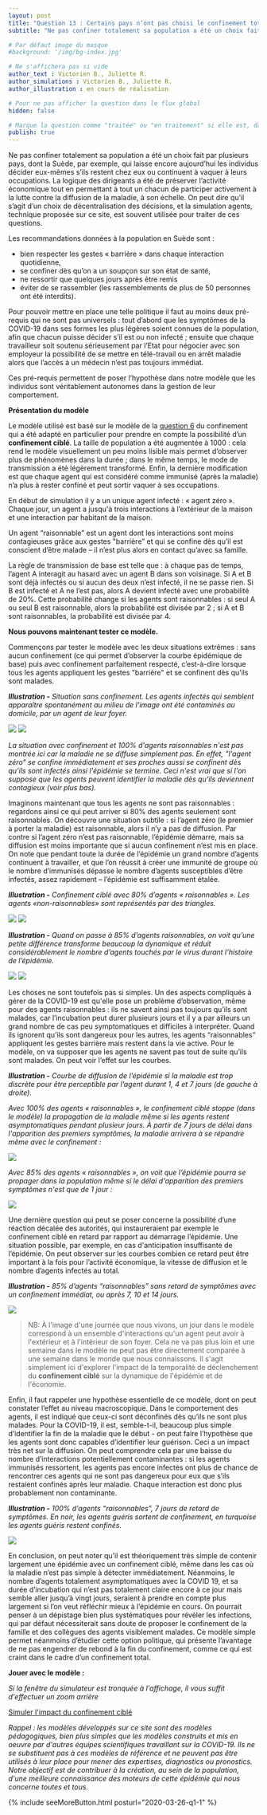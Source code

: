 ```yaml
---
layout: post
title: "Question 13 : Certains pays n’ont pas choisi le confinement total mais le confinement ciblé : est-il possible de juguler ainsi une épidémie ?"
subtitle: "Ne pas confiner totalement sa population a été un choix fait par plusieurs pays, dont la Suède..."

# Par défaut image du masque
#background: '/img/bg-index.jpg'

# Ne s'affichera pas si vide
author_text : Victorien B., Juliette R. 
author_simulations : Victorien B., Juliette R. 
author_illustration : en cours de réalisation

# Pour ne pas afficher la question dans le flux global
hidden: false

# Marque la question comme "traitée" ou "en traitement" si elle est, dans cette ordre, publiée ou non
publish: true
---
```

Ne pas confiner totalement sa population a été un choix fait par plusieurs pays, dont la Suède, par exemple, qui laisse encore aujourd’hui les individus décider eux-mêmes s’ils restent chez eux ou continuent à vaquer à leurs occupations. La logique des dirigeants a été de préserver l’activité économique tout en permettant à tout un chacun de participer activement à la lutte contre la diffusion de la maladie, à son échelle. On peut dire qu’il s’agit d’un choix de décentralisation des décisions, et la simulation agents, technique proposée sur ce site, est souvent utilisée pour traiter de ces questions. 

Les recommandations données à la population en Suède sont  : 
- bien respecter les gestes « barrière » dans chaque interaction quotidienne, 
- se confiner dès qu’on a un soupçon sur son état de santé, 
- ne ressortir que quelques jours après être remis 
- éviter de se rassembler (les rassemblements de plus de 50 personnes ont été interdits). 

Pour pouvoir mettre en place une telle politique il faut au moins deux pré-requis qui ne sont pas universels : tout d’abord que les symptômes  de la COVID-19 dans ses formes les plus légères soient connues de la population, afin que chacun puisse décider s’il est ou non infecté ; ensuite que chaque travailleur soit soutenu sérieusement par l’Etat pour négocier avec son employeur la possibilité de se mettre en télé-travail ou en arrêt maladie alors que l’accès à un médecin n’est pas toujours immédiat. 

Ces pré-requis permettent de poser l’hypothèse dans notre modèle que les individus sont véritablement autonomes dans la gestion de leur comportement. 

**Présentation du modèle**

Le modèle utilisé est basé sur le modèle de la [question 6](https://covprehension.org/2020/03/30/q6.html) du confinement qui a été adapté en particulier pour prendre en compte la possibilité d’un **confinement ciblé**. La taille de population a été augmentée à 1000 : cela rend le modèle visuellement un peu moins lisible mais permet d’observer plus de phénomènes dans la durée ; dans le même temps, le mode de transmission a été légèrement transformé. Enfin, la dernière modification est que chaque agent qui est considéré comme immunisé (après la maladie) n’a plus à rester confiné et peut sortir vaquer à ses occupations.

En début de simulation il y a un unique agent infecté : « agent zéro ». Chaque jour, un agent a jusqu'à trois interactions à l’extérieur de la maison et une interaction par habitant de la maison.

Un agent “raisonnable” est un agent dont les interactions sont moins contagieuses grâce aux gestes "barrière” et qui se confine dès qu’il est conscient d’être malade – il n’est plus alors en contact qu’avec sa famille.

La règle de transmission de base est telle que : à chaque pas de temps, l’agent A interagit au hasard avec un agent B dans son voisinage. Si A et B sont déjà infectés ou si aucun des deux n’est infecté, il ne se passe rien. Si B est infecté et A ne l’est pas, alors A devient infecté avec une probabilité de 20%. Cette probabilité change si les agents sont raisonnables : si seul A ou seul B est raisonnable, alors la probabilité est divisée par 2 ; si A et B sont raisonnables, la probabilité est divisée par 4.


**Nous pouvons maintenant tester ce modèle.**

Commençons par tester le modèle avec les deux situations extrêmes : sans aucun confinement (ce qui permet d’observer la courbe épidémique de base) puis avec confinement parfaitement respecté, c’est-à-dire lorsque tous les agents appliquent les gestes "barrière" et se confinent dès qu’ils sont malades. 

***Illustration -*** *Situation sans confinement. Les agents infectés qui semblent apparaître spontanément au milieu de l'image ont été contaminés au domicile, par un agent de leur foyer.*

<img src="/img/posts/Q13-Gif-ssconf.gif" class="half-size">
<img src="/img/posts/Q13-ssconf-fr.jpg" class="half-size">

*La situation avec confinement et 100% d'agents raisonnables n'est pas montrée ici car la maladie ne se diffuse simplement pas. En effet, "l'agent zéro" se confine immédiatement et ses proches aussi se confinent dès qu'ils sont infectés ainsi l'épidémie se termine. Ceci n'est vrai que si l'on suppose que les agents peuvent identifier la maladie dès qu'ils deviennent contagieux (voir plus bas).*

Imaginons maintenant que tous les agents ne sont pas raisonnables : regardons ainsi ce qui peut arriver si 80% des agents seulement sont raisonnables. On découvre une situation subtile : si l’agent zéro (le premier à porter la maladie) est raisonnable, alors il n’y a pas de diffusion. Par contre si l’agent zéro n’est pas raisonnable, l’épidémie démarre, mais sa diffusion est moins importante que si aucun confinement n’est mis en place. On note que pendant toute la durée de l’épidémie un grand nombre d’agents continuent à travailler, et que l’on réussit à créer une immunité de groupe où le nombre d’immunisés dépasse le nombre d’agents susceptibles d’être infectés, assez rapidement – l’épidémie est suffisamment étalée.

***Illustration -*** *Confinement ciblé avec 80% d’agents « raisonnables ». Les agents «non-raisonnables» sont représentés par des triangles.*

<img src="/img/posts/Q13-Gif-conf-80-0-0.gif" class="half-size">

<img src="/img/posts/Q13-conf-80-0-0-fr.jpg" class="full-size">


***Illustration -*** *Quand on passe à 85% d’agents raisonnables, on voit qu’une petite différence transforme beaucoup la dynamique et réduit considérablement le nombre d’agents touchés par le virus durant l’histoire de l’épidémie.*

<img src="/img/posts/Q13-Gif-conf-85-0-0.gif" class="half-size">

<img src="/img/posts/Q13-conf-85-0-0-fr.jpg" class="full-size">

Les choses ne sont toutefois pas si simples. Un des aspects compliqués à gérer de la COVID-19 est qu'elle pose un problème d’observation, même pour des agents raisonnables : ils ne savent ainsi pas toujours qu’ils sont malades, car l’incubation peut durer plusieurs jours et il y a par ailleurs un grand nombre de cas peu symptomatiques et difficiles à interpréter. Quand ils ignorent qu’ils sont dangereux pour les autres, les agents “raisonnables” appliquent les gestes barrière mais restent dans la vie active. Pour le modèle, on va supposer que les agents ne savent pas tout de suite qu’ils sont malades. On peut voir l’effet sur les courbes.

***Illustration -*** *Courbe de diffusion de l’épidémie si la maladie est trop discrète pour être perceptible par l’agent durant 1, 4 et 7 jours (de gauche à droite).*  

*Avec 100% des agents « raisonnables », le confinement ciblé stoppe (dans le modèle) la propagation de la maladie même si les agents restent asymptomatiques pendant plusieur jours. À partir de 7 jours de délai dans l'apparition des premiers symptômes, la maladie arrivera à se répandre même avec le confinement :*

<img src="/img/posts/Q13-Gif-Conf-100-147-0-fr.jpg" class="full-size">


*Avec 85% des agents « raisonnables », on voit que l’épidémie pourra se propager dans la population même si le délai d'apparition des premiers symptômes n'est que de 1 jour :*

<img src="/img/posts/Q13-Gif-Conf-85-147-0-fr.jpg" class="full-size">

Une dernière question qui peut se poser concerne la possibilité d’une réaction décalée des autorités, qui instaureraient par exemple le confinement ciblé en retard par rapport au démarrage l’épidémie. Une situation possible, par exemple, en cas d'anticipation insuffisante de l’épidémie. On peut observer sur les courbes combien ce retard peut être important à la fois pour l’activité économique, la vitesse de diffusion et le nombre d’agents infectés au total. 

***Illustration -*** *85% d’agents “raisonnables” sans retard de symptômes avec un confinement immédiat, ou après 7, 10 et 14 jours.*

<img src="/img/posts/Q13-Gif-conf-85-0-071014-fr.gif" class="full-size">

>  NB: À l'image d'une journée que nous vivons, un jour dans le modèle correspond à un ensemble d'interactions qu'un agent peut avoir à l'extérieur et à l'intérieur de son foyer. Cela ne va pas plus loin et une semaine dans le modèle ne peut pas être directement comparée à une semaine dans le monde que nous connaissons. Il s'agit simplement ici d'explorer l'impact de la temporalité de déclenchement du **confinement ciblé** sur la dynamique de l'épidémie et de l'économie.

Enfin, il faut rappeler une hypothèse essentielle de ce modèle, dont on peut constater l’effet au niveau macroscopique. Dans le comportement des agents, il est indiqué que ceux-ci sont déconfinés dès qu’ils ne sont plus malades. Pour la COVID-19, il est, semble-t-il, beaucoup plus simple d’identifier la fin de la maladie que le début - on peut faire l’hypothèse que les agents sont donc capables d’identifier leur guérison. Ceci a un impact très net sur la diffusion. On peut comprendre cela par une baisse du nombre d’interactions potentiellement contaminantes : si les agents immunisés ressortent, les agents pas encore infectés ont plus de chance de rencontrer ces agents qui ne sont pas dangereux pour eux que s’ils restaient confinés après leur maladie. Chaque interaction est donc plus probablement non contaminante.

***Illustration -*** *100% d’agents “raisonnables”, 7 jours de retard de symptômes. En noir, les agents guéris sortent de confinement, en turquoise les agents guéris restent confinés.*

<img src="/img/posts/Q13-conf-85-0-0-sortie-recovered-fr.jpg" class="half-size">

En conclusion, on peut noter qu’il est théoriquement très simple de contenir largement une épidémie avec un confinement ciblé, même dans les cas où la maladie n’est pas simple à détecter immédiatement. Néanmoins, le nombre d’agents totalement asymptomatiques avec la  COVID 19, et sa durée d’incubation qui n’est pas totalement claire encore à ce jour mais semble aller jusqu’à vingt jours, seraient à prendre en compte plus largement si l’on veut réfléchir mieux à l’épidémie en cours. On pourrait penser à un dépistage bien plus systématiques pour révéler les infections, qui par défaut nécessiterait sans doute de proposer le confinement de la famille et des collègues des agents visiblement malades. Ce modèle simple permet néanmoins d’étudier cette option politique, qui présente l’avantage de ne pas engendrer de rebond à la fin du confinement, comme ce qui est craint dans le cadre d’un confinement total. 

**Jouer avec le modèle :**

*Si la fenêtre du simulateur est tronquée à l'affichage, il vous suffit d'effectuer un zoom arrière*

<a href="#" class="btn btn-primary" 
onclick="loadIframeSimulator(13, this); return false;">Simuler l'impact du confinement ciblé</a>
<div class="iframeContainer"></div>

*Rappel : les modèles développés sur ce site sont des modèles pédagogiques, bien plus simples que les modèles construits et mis en oeuvre par d'autres équipes scientifiques travaillant sur la COVID-19. Ils ne se substituent pas à ces modèles de référence et ne peuvent pas être utilisés à leur place pour mener des expertises, diagnostics ou pronostics. Notre objectif est de contribuer à la création, au sein de la population, d'une meilleure connaissance des moteurs de cette épidémie qui nous concerne toutes et tous.*  

{% include seeMoreButton.html posturl="2020-03-26-q1-1" %}

